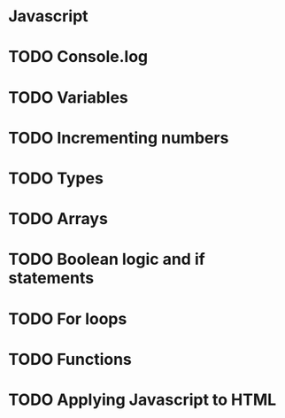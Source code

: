 # Javascript

# TODO Console.log

# TODO Variables

# TODO Incrementing numbers

# TODO Types

# TODO Arrays

# TODO Boolean logic and if statements

# TODO For loops

# TODO Functions

# TODO Applying Javascript to HTML
